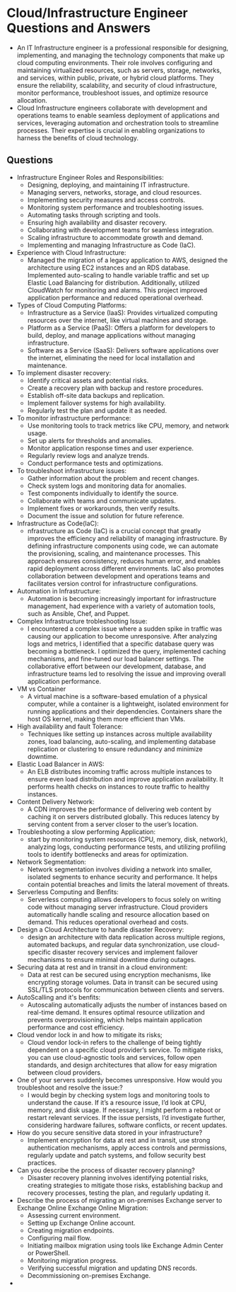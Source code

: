 # Cloud/Infrastructure Engineer Questions and Answers
- An IT Infrastructure engineer is a professional responsible for designing, implementing, and managing the technology components that make up cloud computing environments. Their role involves configuring and maintaining virtualized resources, such as servers, storage, networks, and services, within public, private, or hybrid cloud platforms. They ensure the reliability, scalability, and security of cloud infrastructure, monitor performance, troubleshoot issues, and optimize resource allocation.
- Cloud Infrastructure engineers collaborate with development and operations teams to enable seamless deployment of applications and services, leveraging automation and orchestration tools to streamline processes. Their expertise is crucial in enabling organizations to harness the benefits of cloud technology.
## Questions
- Infrastructure Engineer Roles and Responsibilities:
  - Designing, deploying, and maintaining IT infrastructure.
  - Managing servers, networks, storage, and cloud resources.
  - Implementing security measures and access controls.
  - Monitoring system performance and troubleshooting issues.
  - Automating tasks through scripting and tools.
  - Ensuring high availability and disaster recovery.
  - Collaborating with development teams for seamless integration.
  - Scaling infrastructure to accommodate growth and demand.
  - Implementing and managing Infrastructure as Code (IaC).
- Experience  with Cloud Infrastructure:
  - Managed the migration of a legacy application to AWS, designed the architecture using EC2 instances and an RDS database. Implemented auto-scaling to handle variable traffic and set up Elastic Load Balancing for distribution. Additionally, utilized CloudWatch for monitoring and alarms. This project improved application performance and reduced operational overhead.
- Types of Cloud Computing Platforms:
  - Infrastructure as a Service (IaaS): Provides virtualized computing resources over the internet, like virtual machines and storage.
  - Platform as a Service (PaaS): Offers a platform for developers to build, deploy, and manage applications without managing infrastructure.
  - Software as a Service (SaaS): Delivers software applications over the internet, eliminating the need for local installation and maintenance.
- To implement disaster recovery:
  - Identify critical assets and potential risks.
  - Create a recovery plan with backup and restore procedures.
  - Establish off-site data backups and replication.
  - Implement failover systems for high availability.
  - Regularly test the plan and update it as needed.
- To monitor infrastructure performance:
  - Use monitoring tools to track metrics like CPU, memory, and network usage.
  - Set up alerts for thresholds and anomalies.
  - Monitor application response times and user experience.
  - Regularly review logs and analyze trends.
  - Conduct performance tests and optimizations.
- To troubleshoot infrastructure issues:
  - Gather information about the problem and recent changes.
  - Check system logs and monitoring data for anomalies.
  - Test components individually to identify the source.
  - Collaborate with teams and communicate updates.
  - Implement fixes or workarounds, then verify results.
  - Document the issue and solution for future reference.
- Infrastructure as Code(IaC):
  - nfrastructure as Code (IaC) is a crucial concept that greatly improves the efficiency and reliability of managing infrastructure. By defining infrastructure components using code, we can automate the provisioning, scaling, and maintenance processes. This approach ensures consistency, reduces human error, and enables rapid deployment across different environments. IaC also promotes collaboration between development and operations teams and facilitates version control for infrastructure configurations.
- Automation in Infrastructure:
  - Automation is becoming increasingly important for infrastructure management, had experience with a variety of automation tools, such as Ansible, Chef, and Puppet.
- Complex Infrastructure trobleshooting Issue:
  - I encountered a complex issue where a sudden spike in traffic was causing our application to become unresponsive. After analyzing logs and metrics, I identified that a specific database query was becoming a bottleneck. I optimized the query, implemented caching mechanisms, and fine-tuned our load balancer settings. The collaborative effort between our development, database, and infrastructure teams led to resolving the issue and improving overall application performance.
- VM vs Container
  - A virtual machine is a software-based emulation of a physical computer, while a container is a lightweight, isolated environment for running applications and their dependencies. Containers share the host OS kernel, making them more efficient than VMs.
- High availability and fault Tolerance:
  - Techniques like setting up instances across multiple availability zones, load balancing, auto-scaling, and implementing database replication or clustering to ensure redundancy and minimize downtime.
- Elastic Load Balancer in AWS:
  - An ELB distributes incoming traffic across multiple instances to ensure even load distribution and improve application availability. It performs health checks on instances to route traffic to healthy instances.
- Content Delivery Network:
  - A CDN improves the performance of delivering web content by caching it on servers distributed globally. This reduces latency by serving content from a server closer to the user’s location.
- Troubleshooting a slow performing Application:
  - start by monitoring system resources (CPU, memory, disk, network), analyzing logs, conducting performance tests, and utilizing profiling tools to identify bottlenecks and areas for optimization.
- Network Segmentation:
  - Network segmentation involves dividing a network into smaller, isolated segments to enhance security and performance. It helps contain potential breaches and limits the lateral movement of threats.
- Serverless Computing and Benfits:
  - Serverless computing allows developers to focus solely on writing code without managing server infrastructure. Cloud providers automatically handle scaling and resource allocation based on demand. This reduces operational overhead and costs.
- Design a Cloud Architecture to handle disaster Recovery:
  - design an architecture with data replication across multiple regions, automated backups, and regular data synchronization, use cloud-specific disaster recovery services and implement failover mechanisms to ensure minimal downtime during outages.
- Securing data at rest and in transit in a cloud environment:
  - Data at rest can be secured using encryption mechanisms, like encrypting storage volumes. Data in transit can be secured using SSL/TLS protocols for communication between clients and servers.
- AutoScalling and it's benfits:
  - Autoscaling automatically adjusts the number of instances based on real-time demand. It ensures optimal resource utilization and prevents overprovisioning, which helps maintain application performance and cost efficiency.
- Cloud vendor lock in and how to mitigate its risks;
  - Cloud vendor lock-in refers to the challenge of being tightly dependent on a specific cloud provider’s service. To mitigate risks, you can use cloud-agnostic tools and services, follow open standards, and design architectures that allow for easy migration between cloud providers.
- One of your servers suddenly becomes unresponsive. How would you troubleshoot and resolve the issue:?
  - I would begin by checking system logs and monitoring tools to understand the cause. If it’s a resource issue, I’d look at CPU, memory, and disk usage. If necessary, I might perform a reboot or restart relevant services. If the issue persists, I’d investigate further, considering hardware failures, software conflicts, or recent updates.
- How do you secure sensitive data stored in your infrastructure?
  - Implement encryption for data at rest and in transit, use strong authentication mechanisms, apply access controls and permissions, regularly update and patch systems, and follow security best practices.
- Can you describe the process of disaster recovery planning?
  - Disaster recovery planning involves identifying potential risks, creating strategies to mitigate those risks, establishing backup and recovery processes, testing the plan, and regularly updating it.
- Describe the process of migrating an on-premises Exchange server to Exchange Online Exchange Online Migration:
  - Assessing current environment.
  - Setting up Exchange Online account.
  - Creating migration endpoints.
  - Configuring mail flow.
  - Initiating mailbox migration using tools like Exchange Admin Center or PowerShell.
  - Monitoring migration progress.
  - Verifying successful migration and updating DNS records.
  - Decommissioning on-premises Exchange.
- 
